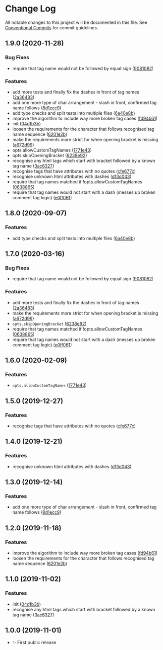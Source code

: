 # Change Log

All notable changes to this project will be documented in this file.
See [Conventional Commits](https://conventionalcommits.org) for commit guidelines.

## 1.9.0 (2020-11-28)

### Bug Fixes

- require that tag name would not be followed by equal sign ([9081082](https://git.sr.ht/~royston/codsen/commits/9081082c8f0a4142c6c4941405b4b1b400d1e390))

### Features

- add more tests and finally fix the dashes in front of tag names ([2a36483](https://git.sr.ht/~royston/codsen/commits/2a364831c4ba9c4ab86955d00ee0a458826eb04d))
- add one more type of char arrangement - slash in front, confirmed tag name follows ([8d1ecc9](https://git.sr.ht/~royston/codsen/commits/8d1ecc913457ebce02a3b1559ddcb8726ab1284a))
- add type checks and split tests into multiple files ([6a40e8b](https://git.sr.ht/~royston/codsen/commits/6a40e8bb4c70b85fd7301b69379091b4b2dd8172))
- improve the algorithm to include way more broken tag cases ([fd94b61](https://git.sr.ht/~royston/codsen/commits/fd94b61d39c1a4e4e0275e4e57cbde4b884db4c1))
- init ([04dfb3b](https://git.sr.ht/~royston/codsen/commits/04dfb3b1937ad472a6ed615e8ca479a37f8cb9bb))
- loosen the requirements for the character that follows recognised tag name sequence ([6201e2b](https://git.sr.ht/~royston/codsen/commits/6201e2b8a2048a64239bcf4893404eeaba3b3d2b))
- make the requirements more strict for when opening bracket is missing ([a672d99](https://git.sr.ht/~royston/codsen/commits/a672d9966d28c65cb17c2d50bcd49e398982d967))
- opts.allowCustomTagNames ([1771e43](https://git.sr.ht/~royston/codsen/commits/1771e431a356f96a745befdbfc7cdd5a9329b296))
- opts.skipOpeningBracket ([6238e92](https://git.sr.ht/~royston/codsen/commits/6238e923ddc1ca3e67d099134ffb1e3ca775d899))
- recognise any html tags which start with bracket followed by a known tag name ([3ac6327](https://git.sr.ht/~royston/codsen/commits/3ac6327d2258a36322dc6d5411cb3b1dad392d3e))
- recognise tags that have attributes with no quotes ([cfe677c](https://git.sr.ht/~royston/codsen/commits/cfe677cf76c23a9a27ddd2f3fb6533cf7b366621))
- recognise unknown html attributes with dashes ([d13d043](https://git.sr.ht/~royston/codsen/commits/d13d043a22f4bc25f8d4fba627fce04c8d06baeb))
- require that tag names matched if !opts.allowCustomTagNames ([0638865](https://git.sr.ht/~royston/codsen/commits/0638865efe5c27429820e2cf4a64faee2ba35077))
- require that tag names would not start with a dash (messes up broken comment tag logic) ([e0ff061](https://git.sr.ht/~royston/codsen/commits/e0ff061531e3e9de6ca86aa3055b255edb085b17))

## 1.8.0 (2020-09-07)

### Features

- add type checks and split tests into multiple files ([6a40e8b](https://gitlab.com/codsen/codsen/commit/6a40e8bb4c70b85fd7301b69379091b4b2dd8172))

## 1.7.0 (2020-03-16)

### Bug Fixes

- require that tag name would not be followed by equal sign ([9081082](https://gitlab.com/codsen/codsen/commit/9081082c8f0a4142c6c4941405b4b1b400d1e390))

### Features

- add more tests and finally fix the dashes in front of tag names ([2a36483](https://gitlab.com/codsen/codsen/commit/2a364831c4ba9c4ab86955d00ee0a458826eb04d))
- make the requirements more strict for when opening bracket is missing ([a672d99](https://gitlab.com/codsen/codsen/commit/a672d9966d28c65cb17c2d50bcd49e398982d967))
- `opts.skipOpeningBracket` ([6238e92](https://gitlab.com/codsen/codsen/commit/6238e923ddc1ca3e67d099134ffb1e3ca775d899))
- require that tag names matched if !opts.allowCustomTagNames ([0638865](https://gitlab.com/codsen/codsen/commit/0638865efe5c27429820e2cf4a64faee2ba35077))
- require that tag names would not start with a dash (messes up broken comment tag logic) ([e0ff061](https://gitlab.com/codsen/codsen/commit/e0ff061531e3e9de6ca86aa3055b255edb085b17))

## 1.6.0 (2020-02-09)

### Features

- `opts.allowCustomTagNames` ([1771e43](https://gitlab.com/codsen/codsen/commit/1771e431a356f96a745befdbfc7cdd5a9329b296))

## 1.5.0 (2019-12-27)

### Features

- recognise tags that have attributes with no quotes ([cfe677c](https://gitlab.com/codsen/codsen/commit/cfe677cf76c23a9a27ddd2f3fb6533cf7b366621))

## 1.4.0 (2019-12-21)

### Features

- recognise unknown html attributes with dashes ([d13d043](https://gitlab.com/codsen/codsen/commit/d13d043a22f4bc25f8d4fba627fce04c8d06baeb))

## 1.3.0 (2019-12-14)

### Features

- add one more type of char arrangement - slash in front, confirmed tag name follows ([8d1ecc9](https://gitlab.com/codsen/codsen/commit/8d1ecc913457ebce02a3b1559ddcb8726ab1284a))

## 1.2.0 (2019-11-18)

### Features

- improve the algorithm to include way more broken tag cases ([fd94b61](https://gitlab.com/codsen/codsen/commit/fd94b61d39c1a4e4e0275e4e57cbde4b884db4c1))
- loosen the requirements for the character that follows recognised tag name sequence ([6201e2b](https://gitlab.com/codsen/codsen/commit/6201e2b8a2048a64239bcf4893404eeaba3b3d2b))

## 1.1.0 (2019-11-02)

### Features

- init ([04dfb3b](https://gitlab.com/codsen/codsen/commit/04dfb3b1937ad472a6ed615e8ca479a37f8cb9bb))
- recognise any html tags which start with bracket followed by a known tag name ([3ac6327](https://gitlab.com/codsen/codsen/commit/3ac6327d2258a36322dc6d5411cb3b1dad392d3e))

## 1.0.0 (2019-11-01)

- ✨ First public release
